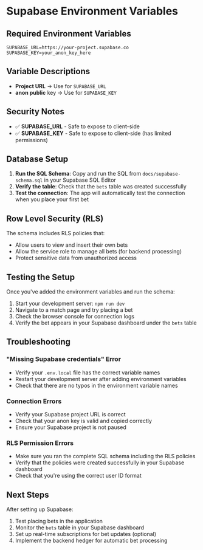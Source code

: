 # Supabase Environment Variables

## Required Environment Variables

```
SUPABASE_URL=https://your-project.supabase.co
SUPABASE_KEY=your_anon_key_here
```

## Variable Descriptions

- **Project URL** → Use for `SUPABASE_URL`
- **anon public** key → Use for `SUPABASE_KEY`

## Security Notes

- ✅ **SUPABASE_URL** - Safe to expose to client-side
- ✅ **SUPABASE_KEY** - Safe to expose to client-side (has limited permissions)

## Database Setup

1. **Run the SQL Schema**: Copy and run the SQL from `docs/supabase-schema.sql` in your Supabase SQL Editor
2. **Verify the table**: Check that the `bets` table was created successfully
3. **Test the connection**: The app will automatically test the connection when you place your first bet

## Row Level Security (RLS)

The schema includes RLS policies that:
- Allow users to view and insert their own bets
- Allow the service role to manage all bets (for backend processing)
- Protect sensitive data from unauthorized access

## Testing the Setup

Once you've added the environment variables and run the schema:

1. Start your development server: `npm run dev`
2. Navigate to a match page and try placing a bet
3. Check the browser console for connection logs
4. Verify the bet appears in your Supabase dashboard under the `bets` table

## Troubleshooting

### "Missing Supabase credentials" Error
- Verify your `.env.local` file has the correct variable names
- Restart your development server after adding environment variables
- Check that there are no typos in the environment variable names

### Connection Errors
- Verify your Supabase project URL is correct
- Check that your anon key is valid and copied correctly
- Ensure your Supabase project is not paused

### RLS Permission Errors
- Make sure you ran the complete SQL schema including the RLS policies
- Verify that the policies were created successfully in your Supabase dashboard
- Check that you're using the correct user ID format

## Next Steps

After setting up Supabase:
1. Test placing bets in the application
2. Monitor the `bets` table in your Supabase dashboard
3. Set up real-time subscriptions for bet updates (optional)
4. Implement the backend hedger for automatic bet processing 